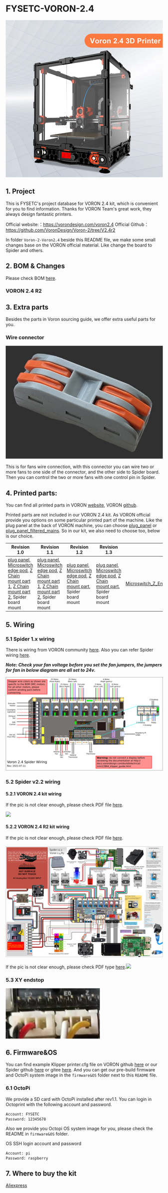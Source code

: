 # FYSETC-VORON-2.4

![](VORON2.JPG)

## 1. Project

This is FYSETC's project database for VORON 2.4 kit, which is convenient for you to find information. Thanks for VORON Team's great work, they always design fantastic printers.

Official website:：https://vorondesign.com/voron2.4
Official Github：https://github.com/VoronDesign/Voron-2/tree/V2.4r2

In folder `Voron-2-Voron2.4` beside this README file, we make some small changes base on the VORON official material. Like change the board to Spider and others. 

## 2. BOM & Changes

Please check BOM [here](https://github.com/FYSETC/FYSETC-Voron-2/blob/main/BOM.md).

### VORON 2.4 R2

## 3. Extra parts

Besides the parts in Voron sourcing guide, we offer extra useful parts for you.

### Wire connector

![](Connector.jpg)

This is for fans wire connection, with this connector you can wire two or more fans to one side of the connector, and the other side  to Spider board. Then you can control the two or more fans with one control pin in Spider.

## 4. Printed parts:

You can find all printed parts in VORON [website](https://vorondesign.com/voron2.4), VORON [github](https://github.com/VoronDesign/Voron-2).

Printed parts are not included in our VORON 2.4 kit. As VORON official provide you options on some particular printed part of the machine. Like the plug panel at the back of VORON machine, you can choose [plug_panel](https://github.com/VoronDesign/Voron-2/blob/Voron2.4/STLs/VORON2.4/Electronics_Compartment/Plug_Panel/plug_panel.stl) or [plug_panel_filtered_mains](https://github.com/VoronDesign/Voron-2/blob/Voron2.4/STLs/VORON2.4/Electronics_Compartment/Plug_Panel/plug_panel_filtered_mains.stl). So in our kit, we also need to choose too, below is our choice.

| Revision 1.0                                                                                                                                                                                                                                                                                                                                                                                                                                                                                                    | Revision 1.1                                                                                                                                                                                                                                                                                                                                                                                                                                                                                                    | Revision 1.2                                                                                                                                                                                                                                                                                                                                                                                                                                | Revision 1.3                                                                                                                                                                                                                                                                                                                                                                                                                                | R2                                                                                                                        |
| --------------------------------------------------------------------------------------------------------------------------------------------------------------------------------------------------------------------------------------------------------------------------------------------------------------------------------------------------------------------------------------------------------------------------------------------------------------------------------------------------------------- | --------------------------------------------------------------------------------------------------------------------------------------------------------------------------------------------------------------------------------------------------------------------------------------------------------------------------------------------------------------------------------------------------------------------------------------------------------------------------------------------------------------- | ------------------------------------------------------------------------------------------------------------------------------------------------------------------------------------------------------------------------------------------------------------------------------------------------------------------------------------------------------------------------------------------------------------------------------------------- | ------------------------------------------------------------------------------------------------------------------------------------------------------------------------------------------------------------------------------------------------------------------------------------------------------------------------------------------------------------------------------------------------------------------------------------------- | ------------------------------------------------------------------------------------------------------------------------- |
| [plug panel](https://github.com/VoronDesign/Voron-2/blob/Voron2.4/STLs/VORON2.4/Electronics_Compartment/Plug_Panel/plug_panel.stl), [Microswitch edge pod](https://github.com/VoronDesign/VoronUsers/blob/master/printer_mods/randell/Microswitch_Endstop/Microswitch_Edge_Pod.stl), [Z Chain mount part 1](https://github.com/FYSETC/FYSETC-Voron-2/blob/main/Z_Chain_Lower_Mount.STL), [Z Chain mount part 2](https://github.com/FYSETC/FYSETC-Voron-2/blob/main/Z_Chain_Upper_Mount.STL), Spider board mount | [plug panel](https://github.com/VoronDesign/Voron-2/blob/Voron2.4/STLs/VORON2.4/Electronics_Compartment/Plug_Panel/plug_panel.stl), [Microswitch edge pod](https://github.com/VoronDesign/VoronUsers/blob/master/printer_mods/randell/Microswitch_Endstop/Microswitch_Edge_Pod.stl), [Z Chain mount part 1](https://github.com/FYSETC/FYSETC-Voron-2/blob/main/Z_Chain_Lower_Mount.STL), [Z Chain mount part 2](https://github.com/FYSETC/FYSETC-Voron-2/blob/main/Z_Chain_Upper_Mount.STL), Spider board mount | [plug panel](https://github.com/VoronDesign/Voron-2/blob/Voron2.4/STLs/VORON2.4/Electronics_Compartment/Plug_Panel/plug_panel.stl), [Microswitch edge pod](https://github.com/VoronDesign/VoronUsers/blob/master/printer_mods/randell/Microswitch_Endstop/Microswitch_Edge_Pod.stl), [Z Chain mount part](https://github.com/VoronDesign/VoronUsers/tree/master/printer_mods/KiloQubit/VORON_2.4_Z_Chain_3_Hole_Mounts), Spider board mount | [plug panel](https://github.com/VoronDesign/Voron-2/blob/Voron2.4/STLs/VORON2.4/Electronics_Compartment/Plug_Panel/plug_panel.stl), [Microswitch edge pod](https://github.com/VoronDesign/VoronUsers/blob/master/printer_mods/randell/Microswitch_Endstop/Microswitch_Edge_Pod.stl), [Z Chain mount part](https://github.com/VoronDesign/VoronUsers/tree/master/printer_mods/KiloQubit/VORON_2.4_Z_Chain_3_Hole_Mounts), Spider board mount | [Microswitch_Z_Endstop_new_shorter](https://github.com/VoronDesign/Voron-Hardware/tree/master/Microswitch_Z_Endstop/STLs),[ERCF_pcb_cover_stock_afterburner](https://github.com/VoronDesign/Voron-Hardware/tree/master/Afterburner_Toolhead_PCB/STLs/Clockwork/Covers) |

## 5. Wiring

### 5.1 Spider 1.x wiring

There is wiring from VORON community [here](https://github.com/shiftingtech/Voron-Documentation/blob/Spider/build/electrical/v2_spider_wiring.md). Also you can refer Spider wiring [here](https://github.com/FYSETC/FYSETC-SPIDER#3-hardware-guide).

***Note: Check your fan voltage before you set the fan jumpers, the jumpers for fan in below diagram are all set to 24v.***

![](v2_spider_wiring.png)

### 5.2 Spider v2.2 wiring

#### 5.2.1 VORON 2.4 kit wiring

If the pic is not clear enough, please check PDF file [here](https://github.com/FYSETC/FYSETC-Voron-2/blob/main/VORON2.4_SPIDER_V22_WIRING.pdf).

![](VORON2.4_SPIDER_V22_WIRING.jpg)

#### 5.2.2 VORON 2.4 R2 kit wiring

If the pic is not clear enough, please check PDF file [here](https://github.com/FYSETC/FYSETC-Voron-2/blob/main/VORON2.4R2_SPIDER_V22_Wiring_S.pdf).

![](VORON2.4R2_SPIDER_V22_Wiring_S.png)

If the pic is not clear enough, please check PDF type [here](https://github.com/FYSETC/FYSETC-Voron-2/blob/main/VORON2.4R2_SPIDER_V22_Wiring.pdf).![](VORON2.4R2_SPIDER_V22_Wiring.png)

### 5.3 XY endstop

![](XY_endstop.jpg)

## 6. Firmware&OS

You can find example Klipper printer.cfg file on VORON github [here](https://github.com/VoronDesign/Voron-2/tree/Voron2.4/firmware/klipper_configurations/Spider) or our Spider github [here](https://github.com/FYSETC/FYSETC-SPIDER/blob/main/firmware/Klipper/printer.cfg) or gitee [here](https://gitee.com/fysetc-mirrors/FYSETC-SPIDER/tree/main/firmware/Klipper). And you can get our pre-build firmware and OctoPi system image in the `firmware&OS` folder next to this `README` file. 

### 6.1 OctoPi

We provide a SD card with OctoPi installed after rev1.1. You can login in Octoprint with the following account and password.

```
Account: FYSETC
Password: 12345678
```

Also we provide you Octopi OS system image for you, please check the README in `firmware&OS` folder.

OS SSH login account and password

```
Account: pi
Password: raspberry
```

## 7. Where to buy the kit

[Aliexpress](https://www.aliexpress.com/item/1005002782065110.html)
